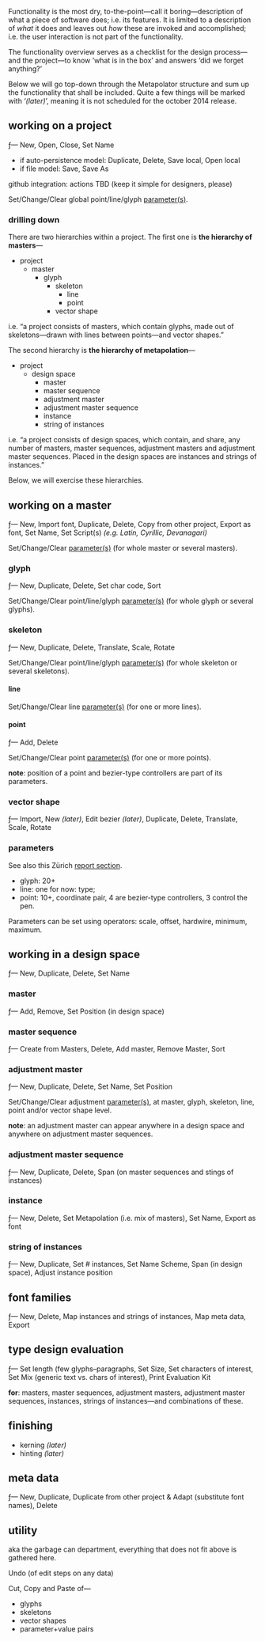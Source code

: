 Functionality is the most dry, to-the-point—call it boring—description of what a piece of software does; i.e. its features. It is limited to a description of _what_ it does and leaves out _how_ these are invoked and accomplished; i.e. the user interaction is not part of the functionality.

The functionality overview serves as a checklist for the design process—and the project—to know ’what is in the box’ and answers ‘did we forget anything?’

Below we will go top-down through the Metapolator structure and sum up the functionality that shall be included. Quite a few things will be marked with ‘_(later)_’, meaning it is not scheduled for the october 2014 release.

## working on a project
ƒ— New, Open, Close, Set Name

* if auto-persistence model: Duplicate, Delete, Save local, Open local
* if file model: Save, Save As

github integration: actions TBD (keep it simple for designers, please)

Set/Change/Clear global point/line/glyph [parameter(s)](#parameters).

### drilling down
There are two hierarchies within a project. The first one is **the hierarchy of masters**—
* project
  * master
    * glyph
      * skeleton
        * line
        * point
      * vector shape

i.e. “a project consists of masters, which contain glyphs, made out of skeletons—drawn with lines between points—and vector shapes.”

The second hierarchy is **the hierarchy of metapolation**—

* project
  * design space
    * master
    * master sequence
    * adjustment master
    * adjustment master sequence
    * instance
    * string of instances

i.e. “a project consists of design spaces, which contain, and share, any number of masters, master sequences, adjustment masters and adjustment master sequences. Placed in the design spaces are instances and strings of instances.”

Below, we will exercise these hierarchies.

## working on a master
ƒ— New, Import font, Duplicate, Delete, Copy from other project, Export as font, Set Name, Set Script(s) _(e.g. Latin, Cyrillic, Devanagari)_

Set/Change/Clear [parameter(s)](#parameters) (for whole master or several masters).

### glyph
ƒ— New, Duplicate, Delete, Set char code, Sort

Set/Change/Clear point/line/glyph [parameter(s)](#parameters) (for whole glyph or several glyphs).

### skeleton
ƒ— New, Duplicate, Delete, Translate, Scale, Rotate

Set/Change/Clear point/line/glyph [parameter(s)](#parameters) (for whole skeleton or several skeletons).

#### line
Set/Change/Clear line [parameter(s)](#parameters) (for one or more lines).

#### point
ƒ— Add, Delete

Set/Change/Clear point [parameter(s)](#parameters) (for one or more points).

**note**: position of a point and bezier-type controllers are part of its parameters.

### vector shape
ƒ— Import, New _(later)_, Edit bezier _(later)_, Duplicate, Delete, Translate, Scale, Rotate

### parameters
See also this Zürich [report section](https://github.com/metapolator/metapolator/wiki/the-Zürich-report#parameter-gardening).

* glyph: 20+
* line: one for now: type;
* point: 10+, coordinate pair, 4 are bezier-type controllers, 3 control the pen.

Parameters can be set using operators: scale, offset, hardwire, minimum, maximum.

## working in a design space
ƒ— New, Duplicate, Delete, Set Name

### master
ƒ— Add, Remove, Set Position (in design space)

### master sequence
ƒ— Create from Masters, Delete, Add master, Remove Master, Sort

### adjustment master
ƒ— New, Duplicate, Delete, Set Name, Set Position

Set/Change/Clear adjustment [parameter(s)](#parameters), at master, glyph, skeleton, line, point and/or vector shape level.

**note**: an adjustment master can appear anywhere in a design space and anywhere on adjustment master sequences.

### adjustment master sequence
ƒ— New, Duplicate, Delete, Span (on master sequences and stings of instances)

### instance
ƒ— New, Delete, Set Metapolation (i.e. mix of masters), Set Name, Export as font

### string of instances
ƒ— New, Duplicate, Set # instances, Set Name Scheme, Span (in design space), Adjust instance position

## font families
ƒ— New, Delete, Map instances and strings of instances, Map meta data, Export

## type design evaluation
ƒ— Set length (few glyphs–paragraphs, Set Size, Set characters of interest, Set Mix (generic text vs. chars of interest), Print Evaluation Kit

**for**: masters, master sequences, adjustment masters, adjustment master sequences, instances, strings of instances—and combinations of these.

## finishing
* kerning _(later)_
* hinting _(later)_

## meta data
ƒ— New, Duplicate, Duplicate from other project & Adapt (substitute font names), Delete

## utility
aka the garbage can department, everything that does not fit above is gathered here.

Undo (of edit steps on any data)

Cut, Copy and Paste of—

* glyphs
* skeletons
* vector shapes
* parameter+value pairs